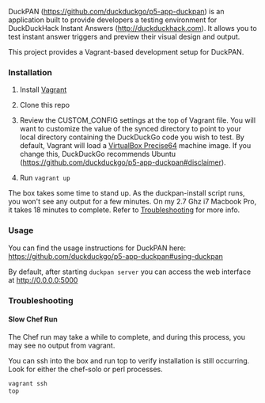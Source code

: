 DuckPAN (https://github.com/duckduckgo/p5-app-duckpan) is an application built to provide developers a testing environment for DuckDuckHack Instant Answers (http://duckduckhack.com). It allows you to test instant answer triggers and preview their visual design and output.

This project provides a Vagrant-based development setup for DuckPAN.

### Installation

1. Install [Vagrant](http://docs.vagrantup.com/v2/installation/index.html)

2. Clone this repo

3. Review the CUSTOM_CONFIG settings at the top of Vagrant file.  You will want to customize the value of the synced directory to point to your local directory containing the DuckDuckGo code you wish to test.  By default, Vagrant will load a [VirtualBox Precise64](http://files.vagrantup.com/precise64.box) machine image.  If you change this, DuckDuckGo recommends Ubuntu (https://github.com/duckduckgo/p5-app-duckpan#disclaimer).

4. Run `vagrant up`

The box takes some time to stand up.  As the duckpan-install script runs, you won't see any output for a few minutes.  On my 2.7 Ghz i7 Macbook Pro, it takes 18 minutes to complete.  Refer to [Troubleshooting](#Troubleshooting) for more info.

### Usage

You can find the usage instructions for DuckPAN here: https://github.com/duckduckgo/p5-app-duckpan#using-duckpan

By default, after starting `duckpan server` you can access the web interface at http://0.0.0.0:5000

### Troubleshooting

#### Slow Chef Run

The Chef run may take a while to complete, and during this process, you may see no output from vagrant.

You can ssh into the box and run top to verify installation is still occurring. Look for either the chef-solo or perl processes.

```sh
vagrant ssh
top
```
